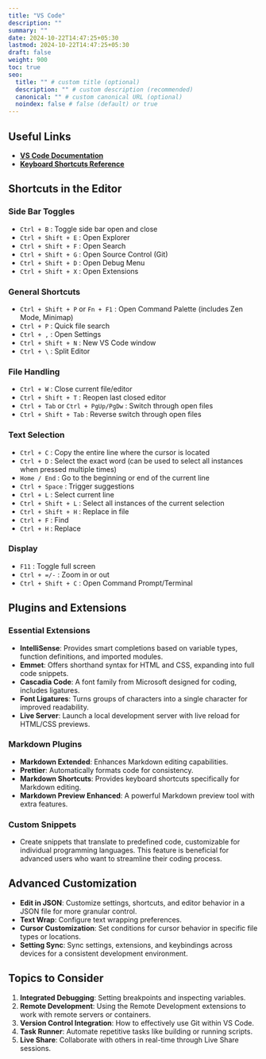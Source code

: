```yaml
---
title: "VS Code"
description: ""
summary: ""
date: 2024-10-22T14:47:25+05:30
lastmod: 2024-10-22T14:47:25+05:30
draft: false
weight: 900
toc: true
seo:
  title: "" # custom title (optional)
  description: "" # custom description (recommended)
  canonical: "" # custom canonical URL (optional)
  noindex: false # false (default) or true
---
```



## Useful Links
- **[VS Code Documentation](https://code.visualstudio.com/docs)**
- **[Keyboard Shortcuts Reference](https://go.microsoft.com/fwlink/?linkid=832144)**

## Shortcuts in the Editor

### Side Bar Toggles
- `Ctrl + B`  : Toggle side bar open and close
- `Ctrl + Shift + E`  : Open Explorer
- `Ctrl + Shift + F`  : Open Search
- `Ctrl + Shift + G`  : Open Source Control (Git)
- `Ctrl + Shift + D`  : Open Debug Menu
- `Ctrl + Shift + X`  : Open Extensions

### General Shortcuts
- `Ctrl + Shift + P`  or `Fn + F1`  : Open Command Palette (includes Zen Mode, Minimap)
- `Ctrl + P`  : Quick file search
- `Ctrl + ,`  : Open Settings
- `Ctrl + Shift + N`  : New VS Code window
- `Ctrl + \`  : Split Editor

### File Handling
- `Ctrl + W`  : Close current file/editor
- `Ctrl + Shift + T`  : Reopen last closed editor
- `Ctrl + Tab`  or `Ctrl + PgUp/PgDw`  : Switch through open files
- `Ctrl + Shift + Tab`  : Reverse switch through open files

### Text Selection
- `Ctrl + C`  : Copy the entire line where the cursor is located
- `Ctrl + D`  : Select the exact word (can be used to select all instances when pressed multiple times)
- `Home / End`  : Go to the beginning or end of the current line
- `Ctrl + Space`  : Trigger suggestions
- `Ctrl + L`  : Select current line
- `Ctrl + Shift + L`  : Select all instances of the current selection
- `Ctrl + Shift + H`  : Replace in file
- `Ctrl + F`  : Find
- `Ctrl + H`  : Replace

### Display
- `F11`  : Toggle full screen
- `Ctrl + =/-`  : Zoom in or out
- `Ctrl + Shift + C`  : Open Command Prompt/Terminal

## Plugins and Extensions
### Essential Extensions
- **IntelliSense**: Provides smart completions based on variable types, function definitions, and imported modules.
- **Emmet**: Offers shorthand syntax for HTML and CSS, expanding into full code snippets.
- **Cascadia Code**: A font family from Microsoft designed for coding, includes ligatures.
- **Font Ligatures**: Turns groups of characters into a single character for improved readability.
- **Live Server**: Launch a local development server with live reload for HTML/CSS previews.

### Markdown Plugins
- **Markdown Extended**: Enhances Markdown editing capabilities.
- **Prettier**: Automatically formats code for consistency.
- **Markdown Shortcuts**: Provides keyboard shortcuts specifically for Markdown editing.
- **Markdown Preview Enhanced**: A powerful Markdown preview tool with extra features.

### Custom Snippets
- Create snippets that translate to predefined code, customizable for individual programming languages. This feature is beneficial for advanced users who want to streamline their coding process.

## Advanced Customization
- **Edit in JSON**: Customize settings, shortcuts, and editor behavior in a JSON file for more granular control.
- **Text Wrap**: Configure text wrapping preferences.
- **Cursor Customization**: Set conditions for cursor behavior in specific file types or locations.
- **Setting Sync**: Sync settings, extensions, and keybindings across devices for a consistent development environment.



## Topics to Consider
1. **Integrated Debugging**: Setting breakpoints and inspecting variables.
2. **Remote Development**: Using the Remote Development extensions to work with remote servers or containers.
3. **Version Control Integration**: How to effectively use Git within VS Code.
4. **Task Runner**: Automate repetitive tasks like building or running scripts.
5. **Live Share**: Collaborate with others in real-time through Live Share sessions.
